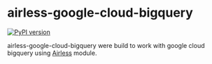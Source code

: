 # airless-google-cloud-bigquery

[![PyPI version](https://badge.fury.io/py/airless-google-cloud-bigquery.svg)](https://badge.fury.io/py/airless-google-cloud-bigquery)

airless-google-cloud-bigquery were build to work with google cloud bigquery using [Airless](https://github.com/astercapital/airless) module.
